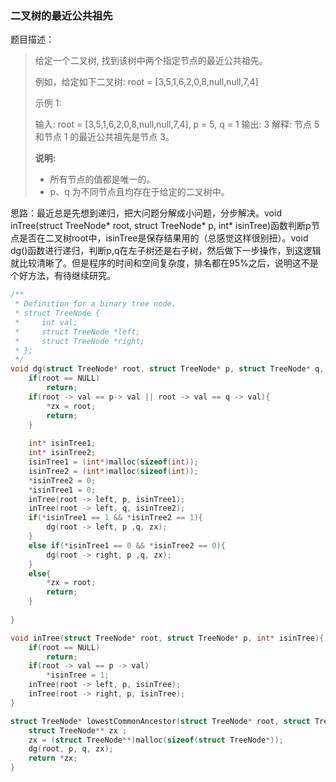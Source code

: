 ### 二叉树的最近公共祖先

题目描述：

> 给定一个二叉树, 找到该树中两个指定节点的最近公共祖先。
>
> 例如，给定如下二叉树:  root = [3,5,1,6,2,0,8,null,null,7,4]
>
> 示例 1:
>
> 输入: root = [3,5,1,6,2,0,8,null,null,7,4], p = 5, q = 1
> 输出: 3
> 解释: 节点 5 和节点 1 的最近公共祖先是节点 3。
>
> **说明:**
>
> - 所有节点的值都是唯一的。
> - p、q 为不同节点且均存在于给定的二叉树中。

思路：最近总是先想到递归，把大问题分解成小问题，分步解决。void inTree(struct TreeNode* root, struct TreeNode* p, int* isinTree)函数判断p节点是否在二叉树root中，isinTree是保存结果用的（总感觉这样很别扭）。void dg()函数进行递归，判断p,q在左子树还是右子树，然后做下一步操作，到这逻辑就比较清晰了。但是程序的时间和空间复杂度，排名都在95%之后，说明这不是个好方法，有待继续研究。

```c
/**
 * Definition for a binary tree node.
 * struct TreeNode {
 *     int val;
 *     struct TreeNode *left;
 *     struct TreeNode *right;
 * };
 */
void dg(struct TreeNode* root, struct TreeNode* p, struct TreeNode* q, struct TreeNode** zx){
    if(root == NULL)
        return;
    if(root -> val == p-> val || root -> val == q -> val){
        *zx = root;
        return;
    }
        
    int* isinTree1;
    int* isinTree2;
    isinTree1 = (int*)malloc(sizeof(int));
    isinTree2 = (int*)malloc(sizeof(int));
    *isinTree2 = 0;
    *isinTree1 = 0;
    inTree(root -> left, p, isinTree1);
    inTree(root -> left, q, isinTree2);
    if(*isinTree1 == 1 && *isinTree2 == 1){
        dg(root -> left, p ,q, zx);
    }
    else if(*isinTree1 == 0 && *isinTree2 == 0){
        dg(root -> right, p ,q, zx);
    }
    else{
        *zx = root;
        return;
    }
        
}

void inTree(struct TreeNode* root, struct TreeNode* p, int* isinTree){
    if(root == NULL)
        return;
    if(root -> val == p -> val)
        *isinTree = 1;
    inTree(root -> left, p, isinTree);
    inTree(root -> right, p, isinTree);
}

struct TreeNode* lowestCommonAncestor(struct TreeNode* root, struct TreeNode* p, struct TreeNode* q) {
    struct TreeNode** zx ;
    zx = (struct TreeNode**)malloc(sizeof(struct TreeNode*));
    dg(root, p, q, zx);
    return *zx;
}
```

